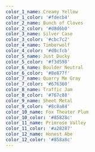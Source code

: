 ```yaml
---
color_1_name: Creamy Yellow
color_1_color: '#fdecb4'
color_2_name: Bunch of Cloves
color_2_color: '#d8d6b0'
color_3_name: Silver Case
color_3_color: '#cbc7c2'
color_4_name: Timberwolf
color_4_color: '#d0cfcb'
color_5_name: Just Ducky
color_5_color: '#f3d598'
color_6_name: Boulder Neutral
color_6_color: '#8e877f'
color_7_name: Quarry Me Gray
color_7_color: '#676360'
color_8_name: Traffic Jam
color_8_color: '#767c88'
color_9_name: Sheet Metal
color_9_color: '#8c8a84'
color_10_name: Fox Theater Plum
color_10_color: '#85828c'
color_11_name: Primrose Valley
color_11_color: '#a28287'
color_12_name: Honest Abe
color_12_color: '#858a8c'
---
```

